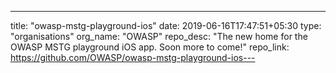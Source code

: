 ---
title: "owasp-mstg-playground-ios"
date: 2019-06-16T17:47:51+05:30
type: "organisations"
org_name: "OWASP"
repo_desc: "The new home for the OWASP MSTG playground iOS app. Soon more to come!"
repo_link: https://github.com/OWASP/owasp-mstg-playground-ios---
